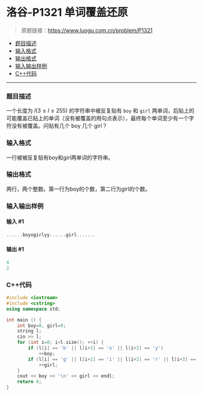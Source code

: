 # 洛谷-P1321 单词覆盖还原

> 原题链接：https://www.luogu.com.cn/problem/P1321

- [题目描述](#题目描述)
- [输入格式](#输入格式)
- [输出格式](#输出格式)
- [输入输出样例](#输入输出样例)
- [C++代码](#C++代码)

---

### <a name="题目描述">题目描述</a>

一个长度为 $l(3\le l\le255)$ 的字符串中被反复贴有 `boy` 和 `girl` 两单词，后贴上的可能覆盖已贴上的单词（没有被覆盖的用句点表示），最终每个单词至少有一个字符没有被覆盖。问贴有几个 boy 几个 girl？

### <a name="输入格式">输入格式</a>

一行被被反复贴有boy和girl两单词的字符串。

### <a name="输出格式">输出格式</a>

两行，两个整数。第一行为boy的个数，第二行为girl的个数。

### <a name="输入输出样例">输入输出样例</a>

#### 输入 #1

```c++
......boyogirlyy......girl.......
```

#### 输出 #1

```c++
4
2
```

### <a name="C++代码">C++代码</a>

```c++
#include <iostream>
#include <cstring>
using namespace std;

int main () {
    int boy=0, girl=0;
    string l;
    cin >> l;
    for (int i=0; i<l.size(); ++i) {
        if (l[i] == 'b' || l[i+1] == 'o' || l[i+2] == 'y')
            ++boy;
        if (l[i] == 'g' || l[i+1] == 'i' || l[i+2] == 'r' || l[i+3] == 'l')
            ++girl;
    }
    cout << boy << '\n' << girl << endl;
    return 0;
}
```